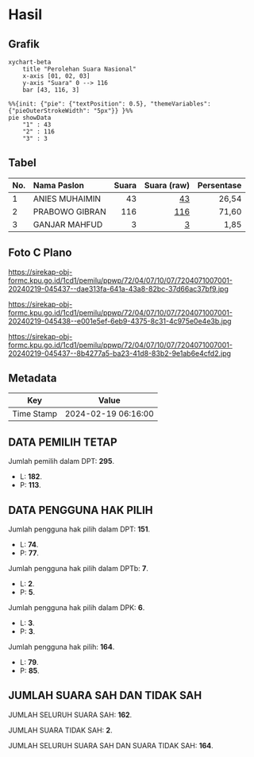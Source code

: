# Hasil

## Grafik

```mermaid
xychart-beta
    title "Perolehan Suara Nasional"
    x-axis [01, 02, 03]
    y-axis "Suara" 0 --> 116
    bar [43, 116, 3]
```

```mermaid
%%{init: {"pie": {"textPosition": 0.5}, "themeVariables": {"pieOuterStrokeWidth": "5px"}} }%%
pie showData
    "1" : 43
    "2" : 116
    "3" : 3
```

## Tabel

| No. | Nama Paslon    | Suara | Suara (raw) | Persentase |
|:--- |:-------------- | -----:| -----------:| ----------:|
| 1   | ANIES MUHAIMIN | 43    | [43][p-1]   | 26,54      |
| 2   | PRABOWO GIBRAN | 116   | [116][p-2]  | 71,60      |
| 3   | GANJAR MAHFUD  | 3     | [3][p-3]    | 1,85       |


[p-1]: https://github.com/gigit-pemilu/pemilu-2024/blob/main/pilpres/hitung-suara/sub/72-sulawesi-tengah/sub/04-toli-toli/sub/07-baolan/sub/1007-sidoarjo/sub/001-tps/sub/paslon-1.txt
[p-2]: https://github.com/gigit-pemilu/pemilu-2024/blob/main/pilpres/hitung-suara/sub/72-sulawesi-tengah/sub/04-toli-toli/sub/07-baolan/sub/1007-sidoarjo/sub/001-tps/sub/paslon-2.txt
[p-3]: https://github.com/gigit-pemilu/pemilu-2024/blob/main/pilpres/hitung-suara/sub/72-sulawesi-tengah/sub/04-toli-toli/sub/07-baolan/sub/1007-sidoarjo/sub/001-tps/sub/paslon-3.txt

## Foto C Plano

https://sirekap-obj-formc.kpu.go.id/1cd1/pemilu/ppwp/72/04/07/10/07/7204071007001-20240219-045437--dae313fa-641a-43a8-82bc-37d66ac37bf9.jpg

https://sirekap-obj-formc.kpu.go.id/1cd1/pemilu/ppwp/72/04/07/10/07/7204071007001-20240219-045438--e001e5ef-6eb9-4375-8c31-4c975e0e4e3b.jpg

https://sirekap-obj-formc.kpu.go.id/1cd1/pemilu/ppwp/72/04/07/10/07/7204071007001-20240219-045437--8b4277a5-ba23-41d8-83b2-9e1ab6e4cfd2.jpg


## Metadata

| Key        | Value               |
| ---------- | ------------------- |
| Time Stamp | 2024-02-19 06:16:00 |


## DATA PEMILIH TETAP

Jumlah pemilih dalam DPT: **295**.
 * L: **182**.
 * P: **113**.

## DATA PENGGUNA HAK PILIH

Jumlah pengguna hak pilih dalam DPT: **151**.
 * L: **74**.
 * P: **77**.

Jumlah pengguna hak pilih dalam DPTb: **7**.
 * L: **2**.
 * P: **5**.

Jumlah pengguna hak pilih dalam DPK: **6**.
 * L: **3**.
 * P: **3**.

Jumlah pengguna hak pilih: **164**.
 * L: **79**.
 * P: **85**.

## JUMLAH SUARA SAH DAN TIDAK SAH

JUMLAH SELURUH SUARA SAH: **162**.

JUMLAH SUARA TIDAK SAH: **2**.

JUMLAH SELURUH SUARA SAH DAN SUARA TIDAK SAH: **164**.


